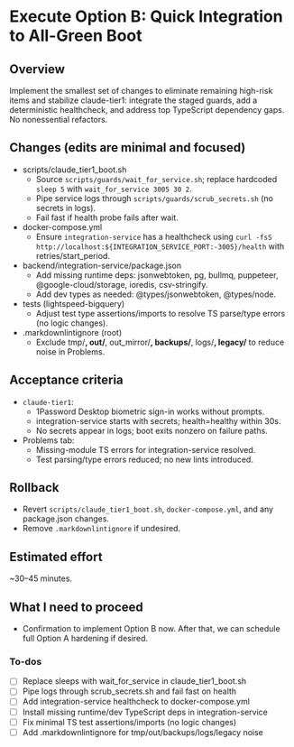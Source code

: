 <!-- 2e23da7e-354a-4aca-afe1-f611ee49ab99 968c9a04-15ad-45e7-952f-97d33f15b41d -->
# Execute Option B: Quick Integration to All-Green Boot

## Overview
Implement the smallest set of changes to eliminate remaining high-risk items and stabilize claude-tier1: integrate the staged guards, add a deterministic healthcheck, and address top TypeScript dependency gaps. No nonessential refactors.

## Changes (edits are minimal and focused)
- scripts/claude_tier1_boot.sh
  - Source `scripts/guards/wait_for_service.sh`; replace hardcoded `sleep 5` with `wait_for_service 3005 30 2`.
  - Pipe service logs through `scripts/guards/scrub_secrets.sh` (no secrets in logs).
  - Fail fast if health probe fails after wait.
- docker-compose.yml
  - Ensure `integration-service` has a healthcheck using `curl -fsS http://localhost:${INTEGRATION_SERVICE_PORT:-3005}/health` with retries/start_period.
- backend/integration-service/package.json
  - Add missing runtime deps: jsonwebtoken, pg, bullmq, puppeteer, @google-cloud/storage, ioredis, csv-stringify.
  - Add dev types as needed: @types/jsonwebtoken, @types/node.
- tests (lightspeed-bigquery)
  - Adjust test type assertions/imports to resolve TS parse/type errors (no logic changes).
- .markdownlintignore (root)
  - Exclude tmp/**, out/**, out_mirror/**, backups/**, logs/**, legacy/** to reduce noise in Problems.

## Acceptance criteria
- `claude-tier1`:
  - 1Password Desktop biometric sign-in works without prompts.
  - integration-service starts with secrets; health=healthy within 30s.
  - No secrets appear in logs; boot exits nonzero on failure paths.
- Problems tab:
  - Missing-module TS errors for integration-service resolved.
  - Test parsing/type errors reduced; no new lints introduced.

## Rollback
- Revert `scripts/claude_tier1_boot.sh`, `docker-compose.yml`, and any package.json changes.
- Remove `.markdownlintignore` if undesired.

## Estimated effort
~30–45 minutes.

## What I need to proceed
- Confirmation to implement Option B now. After that, we can schedule full Option A hardening if desired.

### To-dos

- [ ] Replace sleeps with wait_for_service in claude_tier1_boot.sh
- [ ] Pipe logs through scrub_secrets.sh and fail fast on health
- [ ] Add integration-service healthcheck to docker-compose.yml
- [ ] Install missing runtime/dev TypeScript deps in integration-service
- [ ] Fix minimal TS test assertions/imports (no logic changes)
- [ ] Add .markdownlintignore for tmp/out/backups/logs/legacy noise
